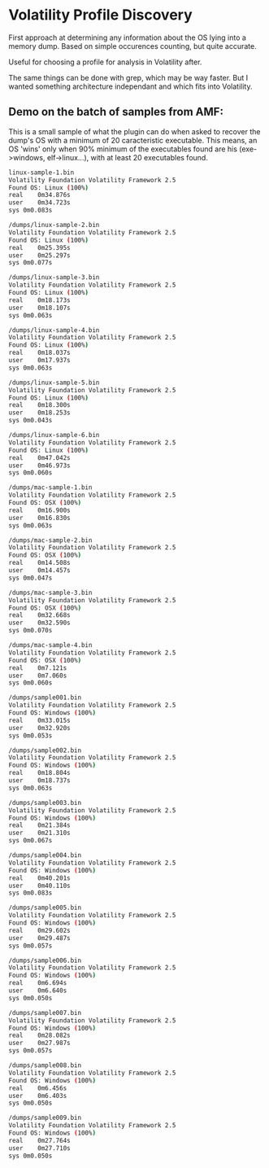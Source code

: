 Volatility Profile Discovery
============================

First approach at determining any information about the OS lying into a memory
dump. Based on simple occurences counting, but quite accurate.

Useful for choosing a profile for analysis in Volatility after.

The same things can be done with grep, which may be way faster. But I wanted
something architecture independant and which fits into Volatility.

## Demo on the batch of samples from AMF:

This is a small sample of what the plugin can do when asked to recover the dump's
OS with a minimum of 20 caracteristic executable. This means, an OS 'wins' only
when 90% minimum of the executables found are his (exe->windows, elf->linux...),
with at least 20 executables found.

```sh
linux-sample-1.bin
Volatility Foundation Volatility Framework 2.5
Found OS: Linux (100%)
real	0m34.876s
user	0m34.723s
sys	0m0.083s

/dumps/linux-sample-2.bin
Volatility Foundation Volatility Framework 2.5
Found OS: Linux (100%)
real	0m25.395s
user	0m25.297s
sys	0m0.077s

/dumps/linux-sample-3.bin
Volatility Foundation Volatility Framework 2.5
Found OS: Linux (100%)
real	0m18.173s
user	0m18.107s
sys	0m0.063s

/dumps/linux-sample-4.bin
Volatility Foundation Volatility Framework 2.5
Found OS: Linux (100%)
real	0m18.037s
user	0m17.937s
sys	0m0.063s

/dumps/linux-sample-5.bin
Volatility Foundation Volatility Framework 2.5
Found OS: Linux (100%)
real	0m18.300s
user	0m18.253s
sys	0m0.043s

/dumps/linux-sample-6.bin
Volatility Foundation Volatility Framework 2.5
Found OS: Linux (100%)
real	0m47.042s
user	0m46.973s
sys	0m0.060s

/dumps/mac-sample-1.bin
Volatility Foundation Volatility Framework 2.5
Found OS: OSX (100%)
real	0m16.900s
user	0m16.830s
sys	0m0.063s

/dumps/mac-sample-2.bin
Volatility Foundation Volatility Framework 2.5
Found OS: OSX (100%)
real	0m14.508s
user	0m14.457s
sys	0m0.047s

/dumps/mac-sample-3.bin
Volatility Foundation Volatility Framework 2.5
Found OS: OSX (100%)
real	0m32.668s
user	0m32.590s
sys	0m0.070s

/dumps/mac-sample-4.bin
Volatility Foundation Volatility Framework 2.5
Found OS: OSX (100%)
real	0m7.121s
user	0m7.060s
sys	0m0.060s

/dumps/sample001.bin
Volatility Foundation Volatility Framework 2.5
Found OS: Windows (100%)
real	0m33.015s
user	0m32.920s
sys	0m0.053s

/dumps/sample002.bin
Volatility Foundation Volatility Framework 2.5
Found OS: Windows (100%)
real	0m18.804s
user	0m18.737s
sys	0m0.063s

/dumps/sample003.bin
Volatility Foundation Volatility Framework 2.5
Found OS: Windows (100%)
real	0m21.384s
user	0m21.310s
sys	0m0.067s

/dumps/sample004.bin
Volatility Foundation Volatility Framework 2.5
Found OS: Windows (100%)
real	0m40.201s
user	0m40.110s
sys	0m0.083s

/dumps/sample005.bin
Volatility Foundation Volatility Framework 2.5
Found OS: Windows (100%)
real	0m29.602s
user	0m29.487s
sys	0m0.057s

/dumps/sample006.bin
Volatility Foundation Volatility Framework 2.5
Found OS: Windows (100%)
real	0m6.694s
user	0m6.640s
sys	0m0.050s

/dumps/sample007.bin
Volatility Foundation Volatility Framework 2.5
Found OS: Windows (100%)
real	0m28.082s
user	0m27.987s
sys	0m0.057s

/dumps/sample008.bin
Volatility Foundation Volatility Framework 2.5
Found OS: Windows (100%)
real	0m6.456s
user	0m6.403s
sys	0m0.050s

/dumps/sample009.bin
Volatility Foundation Volatility Framework 2.5
Found OS: Windows (100%)
real	0m27.764s
user	0m27.710s
sys	0m0.050s
```
